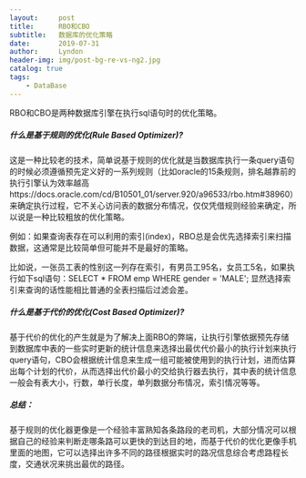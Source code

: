 ```yaml
---
layout:     post
title:      RBO和CBO
subtitle:   数据库的优化策略
date:       2019-07-31
author:     Lyndon
header-img: img/post-bg-re-vs-ng2.jpg
catalog: true
tags:
    - DataBase
---
```


RBO和CBO是两种数据库引擎在执行sql语句时的优化策略。

##### 什么是基于规则的优化(Rule Based Optimizer)?

​	这是一种比较老的技术，简单说基于规则的优化就是当数据库执行一条query语句的时候必须遵循预先定义好的一系列规则（比如oracle的15条规则，排名越靠前的执行引擎认为效率越高https://docs.oracle.com/cd/B10501_01/server.920/a96533/rbo.htm#38960）来确定执行过程，它不关心访问表的数据分布情况，仅仅凭借规则经验来确定，所以说是一种比较粗放的优化策略。

​	例如：如果查询表存在可以利用的索引(index)，RBO总是会优先选择索引来扫描数据，这通常是比较简单但可能并不是最好的策略。

​	比如说，一张员工表的性别这一列存在索引，有男员工95名，女员工5名，如果执行如下sql语句：SELECT * FROM emp WHERE gender = 'MALE'; 显然选择索引来查询的话性能相比普通的全表扫描后过滤会差。

##### 什么是基于代价的优化(Cost Based Optimizer)?

​	基于代价的优化的产生就是为了解决上面RBO的弊端，让执行引擎依据预先存储到数据库中表的一些实时更新的统计信息来选择出最优代价最小的执行计划来执行query语句，CBO会根据统计信息来生成一组可能被使用到的执行计划，进而估算出每个计划的代价，从而选择出代价最小的交给执行器去执行，其中表的统计信息一般会有表大小，行数，单行长度，单列数据分布情况，索引情况等等。

##### 总结：

​	基于规则的优化器更像是一个经验丰富熟知各条路段的老司机，大部分情况可以根据自己的经验来判断走哪条路可以更快的到达目的地，而基于代价的优化更像手机里面的地图，它可以选择出许多不同的路径根据实时的路况信息综合考虑路程长度，交通状况来挑出最优的路径。